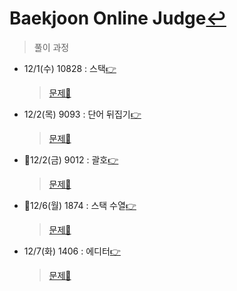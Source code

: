 # Baekjoon Online Judge[↩](../../../)
> 풀이 과정

* 12/1(수) 10828 : 스택[👉](./10828/10828.md)
    > [문제📝](https://www.acmicpc.net/problem/10828)
* 12/2(목) 9093  : 단어 뒤집기[👉](./9093/9093.md)
    > [문제📝](https://www.acmicpc.net/problem/9093)
* 🔳12/2(금) 9012  : 괄호[👉](./9012/9012.md)
    > [문제📝](https://www.acmicpc.net/problem/9012)
* 🔳12/6(월) 1874  : 스택 수열[👉](./1874/1874.md)
    > [문제📝](https://www.acmicpc.net/problem/1874)
* 12/7(화) 1406  : 에디터[👉](./1406/1406.md)
    > [문제📝](https://www.acmicpc.net/problem/1406)